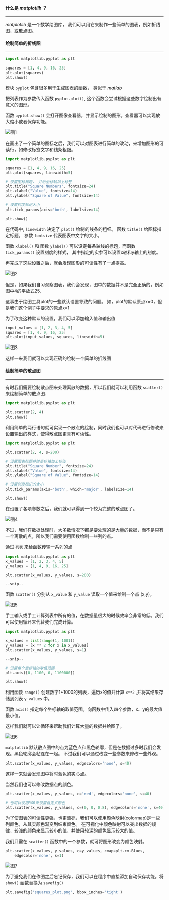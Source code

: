 

#### 什么是 *matplotlib* ？

***

*matplotlib* 是一个数学绘图库， 我们可以用它来制作一些简单的图表，例如折线图，或散点图。



#### 绘制简单的折线图

---

```python
import matplotlib.pyplot as plt

squares = [1, 4, 9, 16, 25]
plt.plot(squares)
plt.show()
```
模块 `pyplot` 包含很多用于生成图表的函数， 类似于 *matlab*

把列表作为参数传入函数 `pyplot.plot()`, 
这个函数会尝试根据这些数字绘制出有意义的图形。

函数 `pyplot.show()` 会打开图像查看器，并显示绘制的图形。查看器可以实现放大缩小或者保存功能。

![图1](C:\Users\wohez\Desktop\Python\matplotlib\1.jpg)

在画出了一个简单的图标之后，我们可以对图表进行简单的改动，来增加图形的可读行，如修改标签文字和线条粗细。

```python
import matplotlib.pyplot as plt

squares = [1, 4, 9, 16, 25]
plt.plot(squares, linewidth=5)

# 设置图标标题， 并给坐标轴加上标签
plt.title("Square Numbers", fontsize=24)
plt.xlabel("Value", fontsize=14)
plt.ylabel("Square of Value", fontsize=14)

# 设置刻度标记大小
plt.tick_params(axis='both', labelsize=14)

plt.show()
```

在代码中, `linewidth` 决定了 `plot()` 绘制的线条的粗细。 函数 `title()` 给图标指定标题。 
参数 `fontsize` 代表图表中文字的大小。

函数 `xlabel()` 和 函数 `ylabel()` 可以设定每条轴线的标题，而函数 `tick_params()` 设置刻度的样式，
其中指定的实参可以设置x轴和y轴上的刻度。

再完成了这些设置之后，就会发现图形的可读性有了一点提高。

![图2](C:\Users\wohez\Desktop\Python\matplotlib\2.jpg)

但是，如果我们自习观察图表，我们会发现，图中的数据并不是完全正确的，例如图中4的平放式25.

这事由于绘图工具plot的一些默认设置导致的问题。 如，plot的默认原点x=0，但是我们这个例子中要求的原点x=1

为了改变这种默认的设置，我们可以添加输入值和输出值

```python
input_values = [1, 2, 3, 4, 5]
squares = [1, 4, 9, 16, 25]
plt.plot(input_values, squares, linewidth=5)
```
![图3](C:\Users\wohez\Desktop\Python\matplotlib\3.jpg)

这样一来我们就可以实现正确的绘制一个简单的折线图

#### 绘制简单的散点图

---

有时我们需要绘制散点图来处理离散的数据，所以我们就可以利用函数 `scatter()` 来绘制简单的散点图.

```python
import matplotlib.pyplot as plt

plt.scatter(2, 4)
plt.show()
```

利用简单的两行语句就可实现一个散点的绘制，同时我们也可以对代码进行修改来设置输出的样式，使得散点图更具有可读性。

```python
import matplotlib.pyplot as plt

plt.scatter(2, 4, s=200)

# 设置图表标题并给坐标轴加上标签
plt.title("Square Number", fontsize=24)
plt.xlabel("Value", fontsize=14)
plt.ylabel("Square of Value", fontsize=14)

# 设置刻度标记的大小
plt.tick_params(axis='both', which='major', labelsize=14)

plt.show()
```

在设置了各项参数之后，我们就可以得到一个较为完整的散点图了。

![图4](C:\Users\wohez\Desktop\Python\matplotlib\4.jpg)

不过，我们在数据处理时，大多数情况下都是要处理的是大量的数据，而不是只有一个离散的点，所以我们需要使用函数绘制一些列的点。

通过 `列表` 来给函数传输一系列的点

```python
import matplotlib.pyplot as plt
x_values = [1, 2, 3, 4, 5]
y_values = [1, 4, 9, 16, 25]

plt.scatter(x_values, y_values, s=200)

--snip--
```

函数 `scatter()` 分别从 `x_value` 和 `y_value` 读取一个值来绘制一个点 (x,y)。

![图5](C:\Users\wohez\Desktop\Python\matplotlib\5.jpg)

手工输入或手工计算列表中所有的值，在数据量很大的时候效率会非常的低。我们可以使用循环来代替我们完成计算。

```python
import matplotlib.pyplot as plt

x_values = list(range(1, 1001))
y_values = [x ** 2 for x in x_values]
plt.scatter(x_values, y_values, s=1)

--snip--

# 设置每个坐标轴的取值范围
plt.axis([0, 1100, 0, 1100000])

plt.show()
```

利用函数 `range()` 创建数字1~1000的列表，遍历x的值并计算 `x**2` ,并将其结果存储到列表 `y_values` 中。

函数 `axis()` 指定每个坐标轴的取值范围。向函数中传入四个参数，x、y的最大值最小值。

这样我们就可以让循环来帮助我们计算大量的数据并绘图了。

![图6](C:\Users\wohez\Desktop\Python\matplotlib\6.jpg)

`matplotlib` 默认散点图中的点为蓝色点和黑色轮廓，但是在数据过多时我们会发现。黑色轮廓会粘连在一起。
不过我们可以通过改变一些参数来修改一些外观。

```python
plt.scatter(x_values, y_values, edgecolors='none', s=40)
```

这样一来就会发现图中将时蓝色的实心点。

当然我们也可以修改数据点的颜色。
```python
plt.scatter(x_values, y_values, c='red', edgecolors='none', s=40)

# 也可以使用RGB来设置自定义颜色
plt.scatter(x_values, y_values, c=(0, 0, 0.8), edgecolors='none', s=40)
```

为了使图表的可读性更强，也更漂亮，我们可以使用颜色映射(colormap)是一些列颜色，从其实颜色渐变到结束颜色。
在可视化中颜色映射可以突出数据的规律，较浅的颜色来显示较小的值，并使用较深的颜色显示较大的值。

我们只需在 `scatter()` 函数中的一个参数，就可将图形改变为颜色映射。

```python
plt.scatter(x_values, y_values, c=y_values, cmap=plt.cm.Blues,
    edgecolor='none', s=1)
```

![图7](C:\Users\wohez\Desktop\Python\matplotlib\7.jpg)

为了避免我们在作图之后忘记保存，我们可以在程序中直接添加自动保存功能。将 `show()` 函数替换为 `savefig()`

```python
plt.savefig('squares_plot.png', bbox_inches='tight')
```

